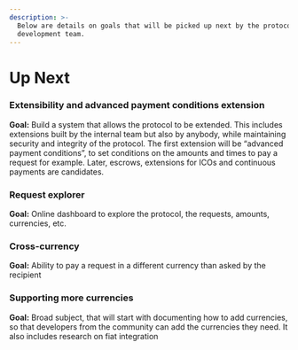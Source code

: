 ```yaml
---
description: >-
  Below are details on goals that will be picked up next by the protocol
  development team.
---
```


# Up Next

### Extensibility and advanced payment conditions extension

**Goal:** Build a system that allows the protocol to be extended. This includes extensions built by the internal team but also by anybody, while maintaining security and integrity of the protocol. The first extension will be “advanced payment conditions”, to set conditions on the amounts and times to pay a request for example. Later, escrows, extensions for ICOs and continuous payments are candidates.

### Request explorer

**Goal:** Online dashboard to explore the protocol, the requests, amounts, currencies, etc.

### Cross-currency

**Goal:** Ability to pay a request in a different currency than asked by the recipient

### Supporting more currencies

**Goal:** Broad subject, that will start with documenting how to add currencies, so that developers from the community can add the currencies they need. It also includes research on fiat integration


